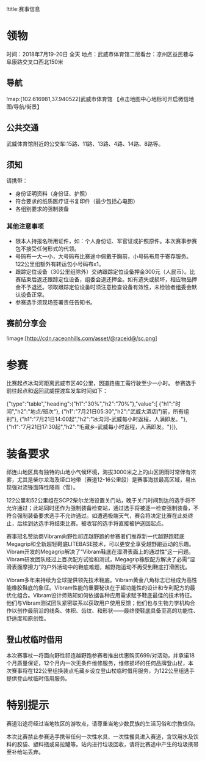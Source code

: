 !title:赛事信息

# 领物
时间：2018年7月19-20日 全天
地点：武威市体育馆二层看台：凉州区益民巷与阜康路交叉口西北150米
## 导航
!map:[102.616981,37.940522]武威市体育馆
【点击地图中心地标可开启微信地图/导航/街景】
## 公共交通
武威体育馆附近的公交车:15路、11路、13路、4路、14路、8路等。

## 须知
请携带：
* 身份证明资料（身份证、护照）
* 符合要求的纸质医疗证书复印件（最少包括心电图）
* 各组别要求的强制装备

### 其他注意事项
* 限本人持报名所用证件，如：个人身份证、军官证或护照原件。本次赛事参赛包不接受任何形式的代领。
* 号码布一大一小，大号码布比赛途中佩戴于胸前，小号码布用于寄存服务。122公里组额外有转运包小号码布x1。
* 跟踪定位设备（30公里组除外）交纳跟踪定位设备押金300元（人民币）。比赛结束后返还跟踪定位设备，组委会退还押金。如有遗失或损坏，相应物品押金不予退还。领取跟踪定位设备时须注意检查设备有效性，未检验者组委会默认设备正常。
* 参赛选手须现场签署责任告知书。

## 赛前分享会
!image:[http://cdn.raceonhills.com/asset/@raceid@/sc.png]

# 参赛
比赛起点冰沟河距离武威市区40公里，因道路施工需行驶至少一小时。
参赛选手前往起点和返回武威摆渡车发车时间如下：

{"type":"table","heading":{"h1":"30%","h2":"70%"},"value":[
{"h1":"时间","h2":"地点/班次"},
{"h1":"7月21日05:30","h2":"武威大酒店门前，所有组别"},
{"h1":"7月21日14:00起","h2":"冰沟河-武威每小时返程，人满即发。"},
{"h1":"7月21日17:30起","h2":"毛藏乡-武威每小时返程，人满即发。"}]},


# 装备要求
祁连山地区具有独特的山地小气候环境，海拔3000米之上的山区阴雨时常伴有浓雾，尤其是柴尔龙海及垭口地带（赛道12-16公里段）是赛事海拔最高区域，易出现强对流锋面阵性降雨（雪）。

122公里和52公里组在SCP2柴尔龙海设置关门站，晚于关门时间到达的选手将不允许通过；此站同时还作为强制装备检查站，通过选手将被逐一检查强制装备，不符合强制装备要求选手不允许通过。如遭遇极端天气，赛会将决定比赛在此处终止，后续到达选手将结束比赛。被收容的选手将直接被护送回起点。

赛事冠名赞助商Vibram向野性祁连越野跑的参赛者们推荐新一代越野跑鞋底Megagrip和全新超轻鞋底LITEBASE技术，可以更安全享受越野跑运动的乐趣。Vibram开发的Megagrip解决了“Vibram鞋底在湿滑表面上的通过性”这一问题。Vibram研发团队经过上百次配方试验和测试，Megagrip橡胶配方解决了必需“湿滑表面摩擦力”的户外活动中的鞋底难题，越野跑运动不再受到鞋底打滑困扰。

Vibram多年来持续为全球提供领先技术鞋底。Vibram黄金八角标志已经成为高性能橡胶鞋底的象征。Vibram性能的重要秘诀在于超功能性的设计和专利配方的最优化组合。Vibram设计师熟知如何依据各种应用需求赋予鞋底最佳的技术特征。他们与Vibram测试团队紧密联系以获取用户使用反馈；他们也与生物力学机构合作以创作最前沿的线条、体积、齿纹、和形状——最终使鞋底具备至高的功能性、舒适度和原创性。

## 登山杖临时借用
本次赛事杖一将面向野性祁连越野跑参赛者推出优惠购买699/对活动，并承诺18个月质量保证，12个月内一次无条件维修服务，维修损坏的任何品牌登山杖，本次赛事将在122公里组换装点毛藏乡设立登山杖临时借用服务，为122公里组选手提供登山杖临时借用服务。

# 特别提示
赛道沿途将经过当地牧区的游牧点，请尊重当地少数民族的生活习俗和宗教信仰。

本次比赛禁止参赛选手携带任何一次性水具、一次性餐具进入赛道，含饮用水及饮料的胶袋、塑料瓶或易拉罐等。站内进行垃圾回收，请将比赛途中产生的垃圾携带至补给站丢弃。
